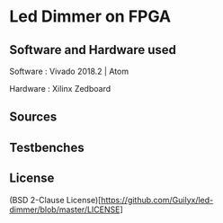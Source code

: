# Led Dimmer on FPGA

## Software and Hardware used

Software : Vivado 2018.2 | Atom

Hardware : Xilinx Zedboard

## Sources

## Testbenches

## License

(BSD 2-Clause License)[https://github.com/Guilyx/led-dimmer/blob/master/LICENSE]
